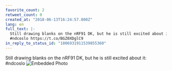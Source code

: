 ```yaml
---
favorite_count: 2
retweet_count: 0
created_at: "2018-06-13T16:24:57.000Z"
lang: en
full_text: |-
  Still drawing blanks on the nRF91 DK, but he is still excited about it:
  #ndcoslo https://t.co/BGZ0XDglC9
in_reply_to_status_id: "1006931911539855360"
---
```


Still drawing blanks on the nRF91 DK, but he is still excited about it: #ndcoslo
![Embedded Photo](https://twitter-media-coderbyheart.s3.eu-north-1.amazonaws.com/1006935466611011586-DfladlsXUAIVWCi.jpg)
